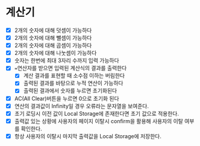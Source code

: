 # 계산기

- [x] 2개의 숫자에 대해 덧셈이 가능하다
- [x] 2개의 숫자에 대해 뺄셈이 가능하다
- [x] 2개의 숫자에 대해 곱셈이 가능하다
- [x] 2개의 숫자에 대해 나눗셈이 가능하다
- [x] 숫자는 한번에 최대 3자리 수까지 입력 가능하다
- [x] `=`연산자를 받으면 입력된 계산식의 결과를 출력한다
  - [x] 계산 결과를 표현할 때 소수점 이하는 버림한다
  - [x] 출력된 결과를 바탕으로 누적 연산이 가능하다
  - [x] 출력된 결과에서 숫자를 누르면 초기화된다
- [x] AC(All Clear)버튼을 누르면 0으로 초기화 된다
- [x] 연산의 결과값이 Infinity일 경우 오류라는 문자열을 보여준다.
- [x] 초기 로딩시 이전 값이 Local Storage에 존재한다면 초기 값으로 적용한다.
- [x] 출력값 있는 상황에 사용자의 페이지 이탈시 confirm을 활용해 사용자의 이탈 여부를 확인한다.
- [x] 항상 사용자의 이탈시 마지막 출력값을 Local Storage에 저장한다.
